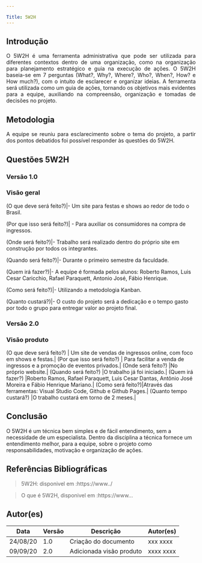 ```yaml
---

Title: 5W2H
---
```


## Introdução

<p align = "justify">
    O 5W2H é uma ferramenta administrativa  que pode ser utilizada para diferentes contextos dentro de uma organização, como na organização para planejamento estratégico e guia na execução de ações. O 5W2H baseia-se em 7 perguntas (What?, Why?, Where?, Who?, When?, How? e How much?), com o intuito de esclarecer e organizar ideias. A ferramenta será utilizada como um guia de ações, tornando os objetivos mais evidentes para a equipe, auxiliando na compreensão, organização e tomadas de decisões no projeto.
</p>

## Metodologia

<p align = "justify">
    A equipe se reuniu para esclarecimento sobre o tema do projeto, a partir dos pontos debatidos foi possível responder às questões do 5W2H.  
</p>


## Questões 5W2H

### Versão 1.0

### Visão geral

(O que deve será feito?)|- Um site para festas e shows ao redor de todo o Brasil.

(Por que isso será feito?)| - Para auxiliar os consumidores na compra de ingressos.

(Onde será feito?)|- Trabalho será realizado dentro do próprio site em construção por todos os integrantes.

(Quando será feito?)|- Durante o primeiro semestre da faculdade.

(Quem irá fazer?)|- A equipe é formada pelos alunos: Roberto Ramos, Luis Cesar Caricchio, Rafael Paraquett, Antonio José, Fábio Henrique.

(Como será feito?)|- Utilizando a metodologia Kanban.

(Quanto custará?)|- O custo do projeto será a dedicação e o tempo gasto por todo o grupo para entregar valor ao projeto final.


### Versão 2.0

### Visão produto

(O que deve será feito?) | Um site de vendas de ingressos online, com foco em shows e festas.|
(Por que isso será feito?) | Para facilitar a venda de ingressos e a promoção de eventos privados.|
(Onde será feito?) |No próprio website.|
(Quando será feito?) |O trabalho já foi iniciado.|
(Quem irá fazer?) |Roberto Ramos, Rafael Paraquett, Luis Cesar Dantas, Antônio José Moreira e Fábio Henrique Mariano.| (Como será feito?)|Através das ferramentas: Visual Studio Code, Github e Github Pages.|
(Quanto tempo custará?) |O trabalho custará em torno de 2 meses.|


## Conclusão

O 5W2H é um técnica bem simples e de fácil entendimento, sem a necessidade de um especialista. Dentro da disciplina a técnica fornece um entendimento melhor, para a equipe, sobre o projeto como responsabilidades, motivação e organização de ações.   
 
 
## Referências Bibliográficas
> 5W2H: disponivel em :https://www../

> O que é 5W2H, disponivel em :https://www...

## Autor(es)
| Data | Versão | Descrição | Autor(es) |
| -- | -- | -- | -- |
| 24/08/20 | 1.0 | Criação do documento | xxx xxxx | 
| 09/09/20 | 2.0 | Adicionada visão produto | xxxx xxxx | 
